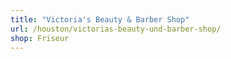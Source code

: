 ```yaml
---
title: "Victoria's Beauty & Barber Shop"
url: /houston/victorias-beauty-und-barber-shop/
shop: Friseur
---
```

